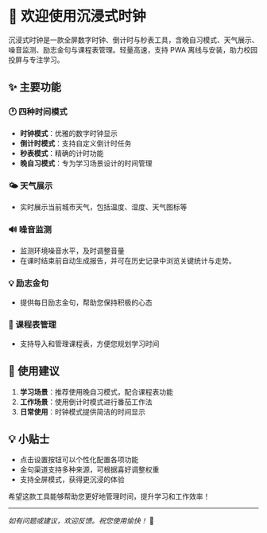 # 🎉 欢迎使用沉浸式时钟
沉浸式时钟是一款全屏数字时钟、倒计时与秒表工具，含晚自习模式、天气展示、噪音监测、励志金句与课程表管理。轻量高速，支持 PWA 离线与安装，助力校园投屏与专注学习。
## ✨ 主要功能

### 🕐 四种时间模式
- **时钟模式**：优雅的数字时钟显示
- **倒计时模式**：支持自定义倒计时任务
- **秒表模式**：精确的计时功能
- **晚自习模式**：专为学习场景设计的时间管理

### 🌤️ 天气展示
- 实时展示当前城市天气，包括温度、湿度、天气图标等

### 🔊 噪音监测
- 监测环境噪音水平，及时调整音量
- 在课时结束前自动生成报告，并可在历史记录中浏览关键统计与走势。

### 💡 励志金句
- 提供每日励志金句，帮助您保持积极的心态

### 📅 课程表管理
- 支持导入和管理课程表，方便您规划学习时间

## 🎯 使用建议

1. **学习场景**：推荐使用晚自习模式，配合课程表功能
2. **工作场景**：使用倒计时模式进行番茄工作法
3. **日常使用**：时钟模式提供简洁的时间显示

## 💡 小贴士

- 点击设置按钮可以个性化配置各项功能
- 金句渠道支持多种来源，可根据喜好调整权重
- 支持全屏模式，获得更沉浸的体验

希望这款工具能够帮助您更好地管理时间，提升学习和工作效率！

------

*如有问题或建议，欢迎反馈。祝您使用愉快！* 🌟
